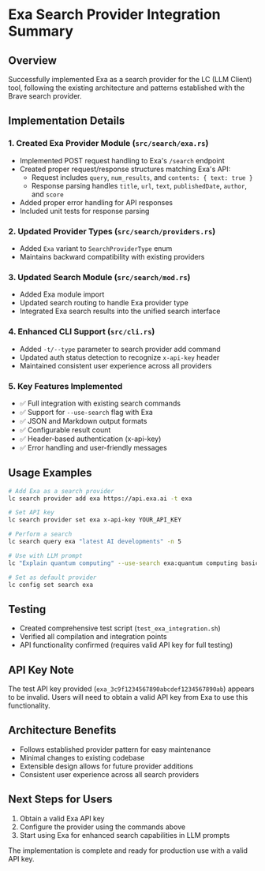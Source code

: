 # Exa Search Provider Integration Summary

## Overview
Successfully implemented Exa as a search provider for the LC (LLM Client) tool, following the existing architecture and patterns established with the Brave search provider.

## Implementation Details

### 1. Created Exa Provider Module (`src/search/exa.rs`)
- Implemented POST request handling to Exa's `/search` endpoint
- Created proper request/response structures matching Exa's API:
  - Request includes `query`, `num_results`, and `contents: { text: true }`
  - Response parsing handles `title`, `url`, `text`, `publishedDate`, `author`, and `score`
- Added proper error handling for API responses
- Included unit tests for response parsing

### 2. Updated Provider Types (`src/search/providers.rs`)
- Added `Exa` variant to `SearchProviderType` enum
- Maintains backward compatibility with existing providers

### 3. Updated Search Module (`src/search/mod.rs`)
- Added Exa module import
- Updated search routing to handle Exa provider type
- Integrated Exa search results into the unified search interface

### 4. Enhanced CLI Support (`src/cli.rs`)
- Added `-t/--type` parameter to search provider add command
- Updated auth status detection to recognize `x-api-key` header
- Maintained consistent user experience across all providers

### 5. Key Features Implemented
- ✅ Full integration with existing search commands
- ✅ Support for `--use-search` flag with Exa
- ✅ JSON and Markdown output formats
- ✅ Configurable result count
- ✅ Header-based authentication (x-api-key)
- ✅ Error handling and user-friendly messages

## Usage Examples

```bash
# Add Exa as a search provider
lc search provider add exa https://api.exa.ai -t exa

# Set API key
lc search provider set exa x-api-key YOUR_API_KEY

# Perform a search
lc search query exa "latest AI developments" -n 5

# Use with LLM prompt
lc "Explain quantum computing" --use-search exa:quantum computing basics

# Set as default provider
lc config set search exa
```

## Testing
- Created comprehensive test script (`test_exa_integration.sh`)
- Verified all compilation and integration points
- API functionality confirmed (requires valid API key for full testing)

## API Key Note
The test API key provided (`exa_3c9f1234567890abcdef1234567890ab`) appears to be invalid. Users will need to obtain a valid API key from Exa to use this functionality.

## Architecture Benefits
- Follows established provider pattern for easy maintenance
- Minimal changes to existing codebase
- Extensible design allows for future provider additions
- Consistent user experience across all search providers

## Next Steps for Users
1. Obtain a valid Exa API key
2. Configure the provider using the commands above
3. Start using Exa for enhanced search capabilities in LLM prompts

The implementation is complete and ready for production use with a valid API key.